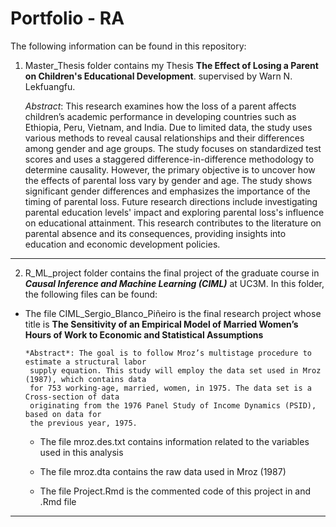 # Portfolio - RA

The following information can be found in this repository:

1. Master_Thesis folder contains my Thesis **The Effect of Losing a Parent on Children's Educational Development**. supervised by Warn N. Lekfuangfu.
  
   *Abstract*: This research examines how the loss of a parent affects children’s academic performance
in developing countries such as Ethiopia, Peru, Vietnam, and India. Due to limited
data, the study uses various methods to reveal causal relationships and their differences
among gender and age groups. The study focuses on standardized test scores and uses a
staggered difference-in-difference methodology to determine causality. However, the primary
objective is to uncover how the effects of parental loss vary by gender and age. The
study shows significant gender differences and emphasizes the importance
of the timing of parental loss. Future research directions include investigating parental education levels' impact and exploring parental loss's influence on educational attainment. This research contributes to the literature on parental absence
and its consequences, providing insights into education and economic development policies.

---

2. R_ML_project folder contains the final project of the graduate course in ***Causal Inference and Machine Learning (CIML)*** at UC3M. In this folder, the following files can be found:

* The file CIML_Sergio_Blanco_Piñeiro is the final research project whose title is **The Sensitivity of an Empirical Model of Married Women’s Hours of Work to
Economic and Statistical Assumptions**

      *Abstract*: The goal is to follow Mroz’s multistage procedure to estimate a structural labor
       supply equation. This study will employ the data set used in Mroz (1987), which contains data
       for 753 working-age, married, women, in 1975. The data set is a Cross-section of data
       originating from the 1976 Panel Study of Income Dynamics (PSID), based on data for
       the previous year, 1975.

   * The file mroz.des.txt contains information related to the variables used in this analysis

   * The file mroz.dta contains the raw data used in Mroz (1987)
   * The file Project.Rmd is the commented code of this project in and .Rmd file

---
